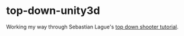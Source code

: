 # top-down-unity3d

Working my way through Sebastian Lague's [top down shooter tutorial](https://www.youtube.com/playlist?list=PLFt_AvWsXl0ctd4dgE1F8g3uec4zKNRV0 "top down shooter tutorial").
